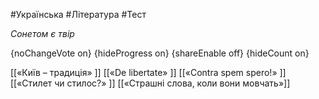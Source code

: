 #Українська #Література #Тест

*Cонетом є твір*

{noChangeVote on}
{hideProgress on}
{shareEnable off}
{hideCount on}

[[«Київ – традиція» ]]
[[«De libertate» ]]
[[«Contra spem spero!» ]]
[[«Стилет чи стилос?» ]]
[[«Страшні слова, коли вони мовчать»]]
